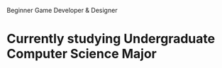 Beginner Game Developer & Designer
<h1>Currently studying Undergraduate Computer Science Major</h1>
